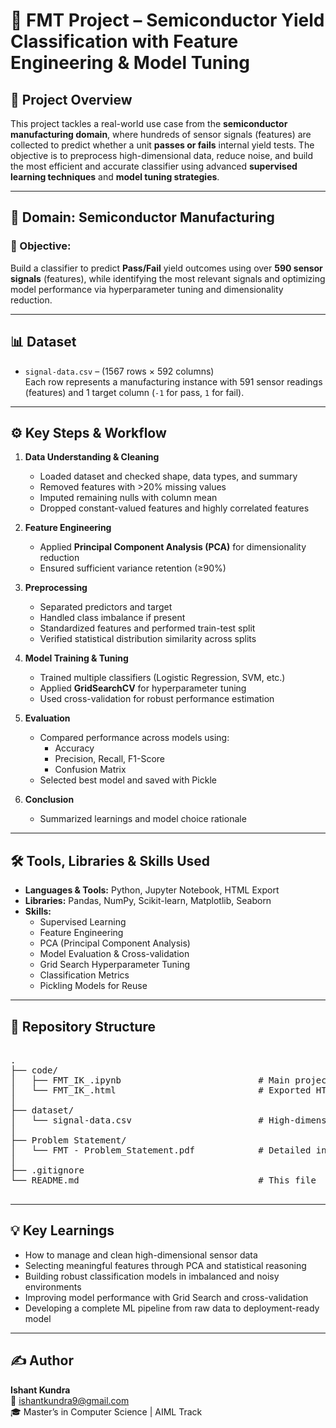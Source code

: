 # 🧪 FMT Project – Semiconductor Yield Classification with Feature Engineering & Model Tuning

## 📌 Project Overview

This project tackles a real-world use case from the **semiconductor manufacturing domain**, where hundreds of sensor signals (features) are collected to predict whether a unit **passes or fails** internal yield tests. The objective is to preprocess high-dimensional data, reduce noise, and build the most efficient and accurate classifier using advanced **supervised learning techniques** and **model tuning strategies**.

---

## 🧬 Domain: Semiconductor Manufacturing

### 🧠 Objective:
Build a classifier to predict **Pass/Fail** yield outcomes using over **590 sensor signals** (features), while identifying the most relevant signals and optimizing model performance via hyperparameter tuning and dimensionality reduction.

---

## 📊 Dataset

- `signal-data.csv` – (1567 rows × 592 columns)  
  Each row represents a manufacturing instance with 591 sensor readings (features) and 1 target column (`-1` for pass, `1` for fail).

---

## ⚙️ Key Steps & Workflow

1. **Data Understanding & Cleaning**
   - Loaded dataset and checked shape, data types, and summary
   - Removed features with >20% missing values
   - Imputed remaining nulls with column mean
   - Dropped constant-valued features and highly correlated features

2. **Feature Engineering**
   - Applied **Principal Component Analysis (PCA)** for dimensionality reduction
   - Ensured sufficient variance retention (≥90%)

3. **Preprocessing**
   - Separated predictors and target
   - Handled class imbalance if present
   - Standardized features and performed train-test split
   - Verified statistical distribution similarity across splits

4. **Model Training & Tuning**
   - Trained multiple classifiers (Logistic Regression, SVM, etc.)
   - Applied **GridSearchCV** for hyperparameter tuning
   - Used cross-validation for robust performance estimation

5. **Evaluation**
   - Compared performance across models using:
     - Accuracy
     - Precision, Recall, F1-Score
     - Confusion Matrix
   - Selected best model and saved with Pickle

6. **Conclusion**
   - Summarized learnings and model choice rationale

---

## 🛠️ Tools, Libraries & Skills Used

- **Languages & Tools:** Python, Jupyter Notebook, HTML Export
- **Libraries:** Pandas, NumPy, Scikit-learn, Matplotlib, Seaborn
- **Skills:**
  - Supervised Learning
  - Feature Engineering
  - PCA (Principal Component Analysis)
  - Model Evaluation & Cross-validation
  - Grid Search Hyperparameter Tuning
  - Classification Metrics
  - Pickling Models for Reuse

---

## 📁 Repository Structure

<pre>

.
├── code/
│   ├── FMT_IK_.ipynb                          # Main project notebook
│   └── FMT_IK_.html                           # Exported HTML version
│
├── dataset/
│   └── signal-data.csv                        # High-dimensional sensor data
│
├── Problem Statement/
│   └── FMT - Problem_Statement.pdf            # Detailed instructions & context
│
├── .gitignore
└── README.md                                  # This file

</pre>

---

## 💡 Key Learnings

- How to manage and clean high-dimensional sensor data  
- Selecting meaningful features through PCA and statistical reasoning  
- Building robust classification models in imbalanced and noisy environments  
- Improving model performance with Grid Search and cross-validation  
- Developing a complete ML pipeline from raw data to deployment-ready model

---

## ✍️ Author

**Ishant Kundra**  
📧 [ishantkundra9@gmail.com](mailto:ishantkundra9@gmail.com)  
🎓 Master’s in Computer Science | AIML Track
